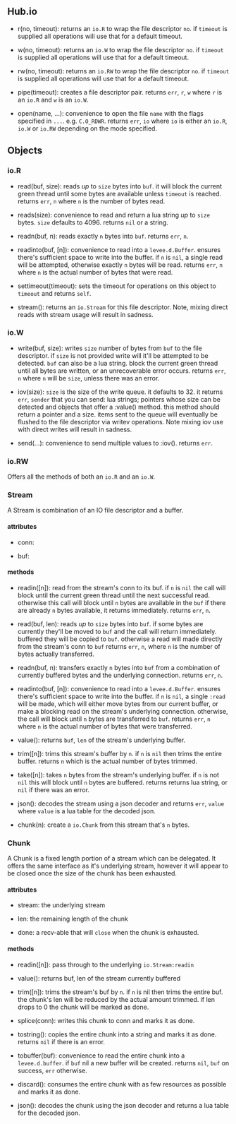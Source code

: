 ## Hub.io

* r(no, timeout):
  returns an `io.R` to wrap the file descriptor `no`. if `timeout`
  is supplied all operations will use that for a default timeout.

* w(no, timeout):
  returns an `io.W` to wrap the file descriptor `no`. if `timeout` is supplied
  all operations will use that for a default timeout.

* rw(no, timeout):
  returns an `io.RW` to wrap the file descriptor `no`. if `timeout` is supplied
  all operations will use that for a default timeout.

* pipe(timeout):
  creates a file descriptor pair. returns `err`, `r`, `w` where `r` is an
  `io.R` and `w` is an `io.W`.

* open(name, ...):
  convenience to open the file `name` with the flags specified in `...`. e.g.
  `C.O_RDWR`. returns `err`, `io` where `io` is either an `io.R`, `io.W` or
  `io.RW` depending on the mode specified.


## Objects

### io.R

* read(buf, size):
  reads *up* to `size` bytes into `buf`. it will block the current green thread
  until some bytes are available unless `timeout` is reached. returns `err`,
  `n` where `n` is the number of bytes read.

* reads(size):
  convenience to read and return a lua string *up* to `size` bytes. `size`
  defaults to 4096. returns `nil` or a string.

* readn(buf, n):
  reads exactly `n` bytes into `buf`. returns `err`, `n`.

* readinto(buf, [n]):
  convenience to read into a `levee.d.Buffer`. ensures there's sufficient space
  to write into the buffer. if `n` is `nil`, a single read will be attempted,
  otherwise exactly `n` bytes will be read. returns `err`, `n` where `n` is the
  actual number of bytes that were read.

* settimeout(timeout):
  sets the timeout for operations on this object to `timeout` and returns
  `self`.

* stream():
  returns an `io.Stream` for this file descriptor. Note, mixing direct reads
  with stream usage will result in sadness.

### io.W

* write(buf, size):
  writes `size` number of bytes from `buf` to the file descriptor. if `size` is
  not provided write will it'll be attempted to be detected. `buf` can also be
  a lua string.  block the current green thread until all bytes are written, or
  an unrecoverable error occurs. returns `err`, `n` where `n` will be `size`,
  unless there was an error.

* iov(size):
  `size` is the size of the write queue. it defaults to 32.  it returns `err`,
  `sender` that you can send: lua strings; pointers whose size can be detected
  and objects that offer a :value() method. this method should return a pointer
  and a size. items sent to the queue will eventually be flushed to the file
  descriptor via writev operations. Note mixing iov use with direct writes will
  result in sadness.

* send(...):
  convenience to send multiple values to :iov(). returns `err`.

### io.RW

Offers all the methods of both an `io.R` and an `io.W`.


### Stream

A Stream is combination of an IO file descriptor and a buffer.

#### attributes

* conn:

* buf:

#### methods

* readin([n]):
  read from the stream's conn to its buf. if `n` is `nil` the call will block
  until the current green thread until the next successful read. otherwise this
  call will block until `n` bytes are available in the `buf` if there are
  already `n` bytes available, it returns immediately. returns `err`, `n`.

* read(buf, len):
  reads *up* to `size` bytes into `buf`.  if some bytes are currently they'll
  be moved to `buf` and the call will return immediately.  buffered they will
  be copied to `buf`.  otherwise a read will made directly from the stream's
  conn to `buf` returns `err`, `n`, where `n` is the number of bytes actually
  transferred.

* readn(buf, n):
  transfers exactly `n` bytes into `buf` from a combination of currently
  buffered bytes and the underlying connection. returns `err`, `n`.

* readinto(buf, [n]):
  convenience to read into a `levee.d.Buffer`. ensures there's sufficient space
  to write into the buffer. if `n` is `nil`, a single `:read` will be made,
  which will either move bytes from our current buffer, or make a blocking read
  on the stream's underlying connection. otherwise, the call will block until
  `n` bytes are transferred to `buf`.  returns `err`, `n` where `n` is the
  actual number of bytes that were transferred.

* value():
  returns `buf`, `len` of the stream's underlying buffer.

* trim([n]):
  trims this stream's buffer by `n`. if `n` is `nil` then trims the entire
  buffer. returns `n` which is the actual number of bytes trimmed.

* take([n]):
  takes `n` bytes from the stream's underlying buffer. if `n` is not `nil` this
  will block until `n` bytes are buffered. returns returns lua string, or `nil`
  if there was an error.

* json():
  decodes the stream using a json decoder and returns `err`, `value` where
  `value` is a lua table for the decoded json.

* chunk(n):
  create a `io.Chunk` from this stream that's `n` bytes.


### Chunk

A Chunk is a fixed length portion of a stream which can be delegated. It offers
the same interface as it's underlying stream, however it will appear to be
closed once the size of the chunk has been exhausted.

#### attributes

* stream:
  the underlying stream

* len:
  the remaining length of the chunk

* done:
  a recv-able that will `close` when the chunk is exhausted.

#### methods

* readin([n]):
  pass through to the underlying `io.Stream:readin`

* value():
  returns buf, len of the stream currently buffered

* trim([n]):
  trims the stream's buf by `n`. if `n` is nil then trims the entire buf. the
  chunk's len will be reduced by the actual amount trimmed. if len drops to 0
  the chunk will be marked as done.

* splice(conn):
  writes this chunk to conn and marks it as done.

* tostring():
  copies the entire chunk into a string and marks it as done. returns `nil` if
  there is an error.

* tobuffer(buf):
  convenience to read the entire chunk into a `levee.d.buffer`. if `buf` nil a
  new buffer will be created. returns `nil`, `buf` on success, `err` otherwise.

* discard():
  consumes the entire chunk with as few resources as possible and marks it as
  done.

* json():
  decodes the chunk using the json decoder and returns a lua table for the
  decoded json.
